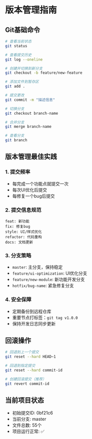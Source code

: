 # 版本管理指南

## Git基础命令
```bash
# 查看当前状态
git status

# 查看提交历史
git log --oneline

# 创建并切换到新分支
git checkout -b feature/new-feature

# 添加文件到暂存区
git add .

# 提交更改
git commit -m "描述信息"

# 切换分支
git checkout branch-name

# 合并分支
git merge branch-name

# 查看分支
git branch
```

## 版本管理最佳实践

### 1. 提交频率
- 每完成一个功能点就提交一次
- 每次UI优化后提交
- 每修复一个bug后提交

### 2. 提交信息规范
```
feat: 新功能
fix: 修复bug
style: UI/样式优化
refactor: 代码重构
docs: 文档更新
```

### 3. 分支策略
- `master`: 主分支，保持稳定
- `feature/ui-optimization`: UI优化分支
- `feature/new-module`: 新功能开发分支
- `hotfix/bug-name`: 紧急修复分支

### 4. 安全保障
- 定期备份到远程仓库
- 重要节点打标签：`git tag v1.0.0`
- 保持开发日志同步更新

## 回滚操作
```bash
# 回退到上一个提交
git reset --hard HEAD~1

# 回退到指定提交
git reset --hard commit-id

# 创建回滚提交（推荐）
git revert commit-id
```

## 当前项目状态
- 初始提交ID: 0bf21c6
- 当前分支: master
- 文件总数: 55个
- 项目运行正常: ✅
